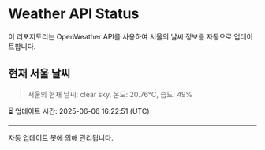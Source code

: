 
# Weather API Status

이 리포지토리는 OpenWeather API를 사용하여 서울의 날씨 정보를 자동으로 업데이트합니다.

## 현재 서울 날씨
> 서울의 현재 날씨: clear sky, 온도: 20.76°C, 습도: 49%

⏳ 업데이트 시간: 2025-06-06 16:22:51 (UTC)

---
자동 업데이트 봇에 의해 관리됩니다.

